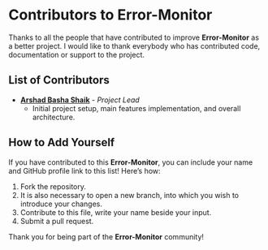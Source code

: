 # Contributors to Error-Monitor

Thanks to all the people that have contributed to improve **Error-Monitor** as a better project. I would like to thank everybody who has contributed code, documentation or support to the project.

## List of Contributors

- **[Arshad Basha Shaik](https://github.com/Arshad561)** - *Project Lead*
  - Initial project setup, main features implementation, and overall architecture.

## How to Add Yourself
If you have contributed to this **Error-Monitor**, you can include your name and GitHub profile link to this list! Here’s how:
1. Fork the repository.
2. It is also necessary to open a new branch, into which you wish to introduce your changes.
3. Contribute to this file, write your name beside your input.
4. Submit a pull request.

Thank you for being part of the **Error-Monitor** community!
